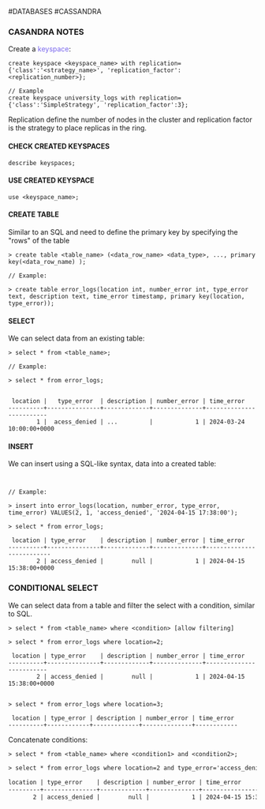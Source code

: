 #DATABASES #CASSANDRA

### CASANDRA NOTES

Create a <span style="color:MediumSlateBlue;">keyspace</span>: 

```cassandra
create keyspace <keyspace_name> with replication={'class':'<strategy_name>', 'replication_factor': <replication_number>}; 

// Example
create keyspace university_logs with replication={'class':'SimpleStrategy', 'replication_factor':3}; 
```

Replication define the number of nodes in the cluster  and replication factor is the strategy to place replicas in the ring. 


#### CHECK CREATED KEYSPACES

```cassandra
describe keyspaces;
```

#### USE CREATED KEYSPACE

```cassandra
use <keyspace_name>; 
```

#### CREATE TABLE

Similar to an SQL and need to define the primary key by specifying the "rows" of the table

```cassandra
> create table <table_name> (<data_row_name> <data_type>, ..., primary key(<data_row_name) ); 

// Example: 

> create table error_logs(location int, number_error int, type_error text, description text, time_error timestamp, primary key(location, type_error));
```

#### SELECT

We can select data from an existing table: 

```cassandra
> select * from <table_name>; 

// Example: 

> select * from error_logs; 


 location |   type_error  | description | number_error | time_error
----------+---------------+-------------+--------------+-------------------------
        1 |  acess_denied | ...         |            1 | 2024-03-24 10:00:00+0000

```

#### INSERT 

We can insert using a SQL-like syntax, data into a created table:

```cassandra


// Example: 

> insert into error_logs(location, number_error, type_error, time_error) VALUES(2, 1, 'access_denied', '2024-04-15 17:38:00'); 

> select * from error_logs; 

 location | type_error    | description | number_error | time_error
----------+---------------+-------------+--------------+--------------------------
        2 | access_denied |        null |            1 | 2024-04-15 15:38:00+0000
```

### CONDITIONAL SELECT

We can select data from a table and filter the select with a condition, similar to SQL. 
```cassandra
> select * from <table_name> where <condition> [allow filtering]

> select * from error_logs where location=2;

 location | type_error    | description | number_error | time_error
----------+---------------+-------------+--------------+-------------------------
        2 | access_denied |        null |            1 | 2024-04-15 15:38:00+0000


> select * from error_logs where location=3; 

 location | type_error | description | number_error | time_error
----------+------------+-------------+--------------+------------

```

Concatenate conditions: 

```txt
> select * from <table_name> where <condition1> and <condition2>; 

> select * from error_logs where location=2 and type_error='access_denied';

location | type_error    | description | number_error | time_error
---------+---------------+-------------+--------------+-------------------------
       2 | access_denied |        null |            1 | 2024-04-15 15:38:00+0000

```


